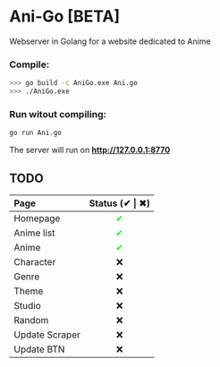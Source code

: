 # Ani-Go \[BETA\]

Webserver in Golang for a website dedicated to Anime

### Compile:
```sh
>>> go build -c AniGo.exe Ani.go
>>> ./AniGo.exe
```

### Run witout compiling:
```sh
go run Ani.go
```
The server will run on **http://127.0.0.1:8770**


## TODO
|      Page      |           Status (✔ \| ✖)           |
| :------------- | :----------------------------------: |
| Homepage       | <span style="color:#00ff00">✔</span> |
| Anime list     | <span style="color:#00ff00">✔</span> |
| Anime          | <span style="color:#00ff00">✔</span> |
| Character      | ❌                                   |
| Genre          | ❌                                   |
| Theme          | ❌                                   |
| Studio         | ❌                                   |
| Random         | ❌                                   |
| Update Scraper | ❌                                   |
| Update BTN     | ❌                                   |